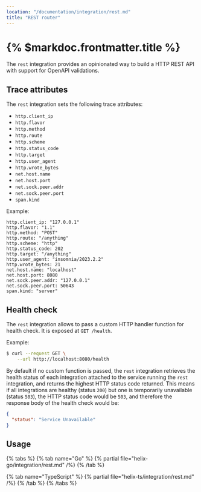 ```yaml
---
location: "/documentation/integration/rest.md"
title: "REST router"
---
```


# {% $markdoc.frontmatter.title %}

The `rest` integration provides an opinionated way to build a HTTP REST API with
support for OpenAPI validations.

## Trace attributes

The `rest` integration sets the following trace attributes:
- `http.client_ip`
- `http.flavor`
- `http.method`
- `http.route`
- `http.scheme`
- `http.status_code`
- `http.target`
- `http.user_agent`
- `http.wrote_bytes`
- `net.host.name`
- `net.host.port`
- `net.sock.peer.addr`
- `net.sock.peer.port`
- `span.kind`

Example:
```
http.client_ip: "127.0.0.1"
http.flavor: "1.1"
http.method: "POST"
http.route: "/anything"
http.scheme: "http"
http.status_code: 202
http.target: "/anything"
http.user_agent: "insomnia/2023.2.2"
http.wrote_bytes: 21
net.host.name: "localhost"
net.host.port: 8080
net.sock.peer.addr: "127.0.0.1"
net.sock.peer.port: 50643
span.kind: "server"
```

## Health check

The `rest` integration allows to pass a custom HTTP handler function for health
check. It is exposed at `GET /health`.

Example:
```sh
$ curl --request GET \
    --url http://localhost:8080/health
```

By default if no custom function is passed, the `rest` integration retrieves the
health status of each integration attached to the service running the `rest`
integration, and returns the highest HTTP status code returned. This means if all
integrations are healthy (status `200`) but one is temporarily unavailable (status
`503`), the HTTP status code would be `503`, and therefore the response body of
the health check would be:
```json
{
  "status": "Service Unavailable"
}
```

## Usage

{% tabs %}
  {% tab name="Go" %}
    {% partial file="helix-go/integration/rest.md" /%} 
  {% /tab %}

  {% tab name="TypeScript" %}
    {% partial file="helix-ts/integration/rest.md" /%} 
  {% /tab %}
{% /tabs %}
